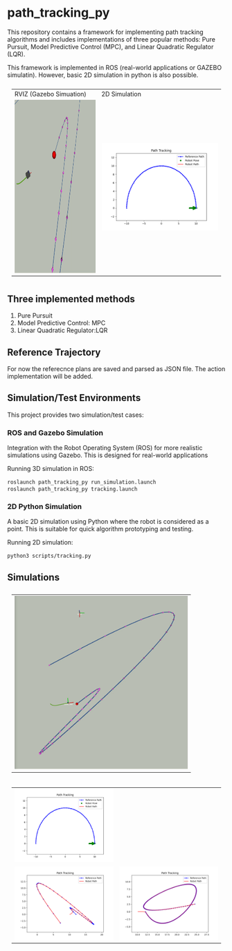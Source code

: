 # path_tracking_py

This repository contains a framework for implementing path tracking algorithms and includes implementations of three popular methods: Pure Pursuit, Model Predictive Control (MPC), and Linear Quadratic Regulator (LQR).

This framework is implemented in ROS (real-world applications or GAZEBO simulatin).
However, basic 2D simulation in python is also possible.

<table style="padding:10px">
  <tr>
    <td>RVIZ (Gazebo Simuation)</td>
    <td>2D Simulation</td>
</tr>
  <tr>
    <td><img src="./data/Videos/Sim-MPC-Pathj2.gif" alt="1" width="400" height="400"></td>
    <td><img src="./data/Pics/MPC2_path-f1.gif" alt="1"></td>
  </tr>
</table>

## Three implemented methods

1. Pure Pursuit
2. Model Predictive Control: MPC
3. Linear Quadratic Regulator:LQR

## Reference Trajectory

For now the referecnce plans are saved and parsed as JSON file. The action implementation will be added.

## Simulation/Test Environments

This project provides two simulation/test cases:

### ROS and Gazebo Simulation

Integration with the Robot Operating System (ROS) for more realistic simulations using Gazebo. This is designed for real-world applications

Running 3D simulation in ROS:

```
roslaunch path_tracking_py run_simulation.launch
roslaunch path_tracking_py tracking.launch
```

### 2D Python Simulation

A basic 2D simulation using Python where the robot is considered as a point. This is suitable for quick algorithm prototyping and testing.

Running 2D simulation:

```
python3 scripts/tracking.py
```

## Simulations

<table style="padding:10px">
  <tr>
    <td><img src="./data/Videos/Sim-MPC-Pathj1.gif" alt="1" width="400" height="400"></td>
  </tr>
</table>

<table style="padding:10px">
  <tr>
    <td><img src="./data/Pics/MPC2_path-f1.gif" alt="1"></td>
  </tr>
    <tr>
    <td><img src="./data/Pics/MPC2_path1.png" alt="2"></td>
    <td><img src="./data/Pics/MPC2_path3-j.png" alt="3"></td>
  </tr>
</table>
